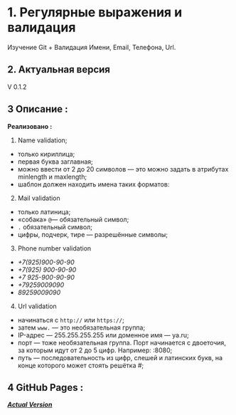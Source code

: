 # 1. Регулярные выражения и валидация
Изучение Git + Валидация Имени, Email, Телефона, Url. 

## 2. Актуальная версия  
V 0.1.2  

## 3 Описание :
**Реализовано :**

1. Name validation;
 - только кириллица;
 - первая буква заглавная;
 - можно ввести от 2 до 20 символов — это можно задать в атрибутах minlength и maxlength;
 - шаблон должен находить имена таких форматов:
2. Mail validation
 - только латиница;
 - «собака» `@`— обязательный символ;
 - `.` обязательный символ;
 - цифры, подчерк, тире — разрешённые символы;

3. Phone number validation
 - *+7(925)900-90-90*
 - *+7(925) 900-90-90*
 - *+7 925-900-90-90*
 - *+79259009090*
 - *89259009090*  
  
4. Url validation
- начинаться с `http://` или `https://`;
- затем `www.` — это необязательная группа;
- IP-адрес — 255.255.255.255 или доменное имя — ya.ru;
- порт — тоже необязательная группа. Порт начинается с двоеточия, за которым идут от 2 до 5 цифр. Например: :8080;
- путь — последовательность из цифр, слешей и латинских букв, на конце которого может стоять решётка #;


## 4 GitHub Pages :
[***Actual Version***](https://yletfull.github.io/spr10/)
